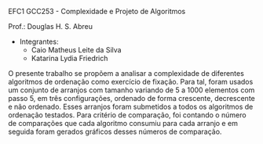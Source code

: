 EFC1 GCC253 - Complexidade e Projeto de Algoritmos

Prof.: Douglas H. S. Abreu

- Integrantes:
  - Caio Matheus Leite da Silva
  - Katarina Lydia Friedrich

O presente trabalho se propõem a analisar a complexidade de diferentes algoritmos de ordenação como exercício de fixação. Para tal, foram usados um conjunto de arranjos com tamanho variando de 5 a 1000 elementos com passo 5, em três configurações, ordenado de forma crescente, decrescente e não ordenado. Esses arranjos foram submetidos a todos os algoritmos de ordenação testados. Para critério de comparação, foi contando o número de comparações que cada algoritmo consumiu para cada arranjo e em seguida foram gerados gráficos desses números de comparação.
